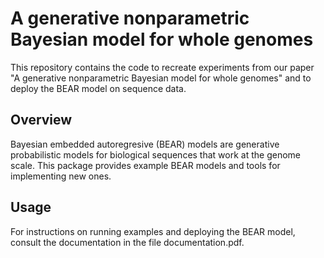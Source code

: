 # A generative nonparametric Bayesian model for whole genomes
This repository contains the code to recreate experiments from our paper "A generative nonparametric Bayesian model for
whole genomes" and to deploy the BEAR model on sequence data.


## Overview

Bayesian embedded autoregresive (BEAR) models are generative probabilistic
models for biological sequences that work at the genome scale.
This package provides example BEAR models and tools for implementing new ones.

## Usage

For instructions on running examples and deploying the BEAR model, consult the documentation in the file documentation.pdf.